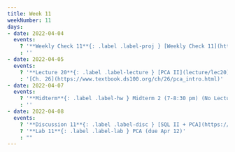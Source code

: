 ```yaml
---
title: Week 11
weekNumber: 11
days:
- date: 2022-04-04
  events:
    ? '**Weekly Check 11**{: .label .label-proj } [Weekly Check 11](https://forms.gle/Aa82pmXZ6rgWqEER7) (due Apr 11)'
    : ''
- date: 2022-04-05
  events:
    ? '**Lecture 20**{: .label .label-lecture } [PCA II](lecture/lec20)'
    : '[Ch. 26](https://www.textbook.ds100.org/ch/26/pca_intro.html)'
- date: 2022-04-07
  events:
    ? '**Midterm**{: .label .label-hw } Midterm 2 (7-8:30 pm) (No Lecture)'
    : ''
- date: 2022-04-08
  events:
    ? '**Discussion 11**{: .label .label-disc } [SQL II + PCA](https://drive.google.com/file/d/1HMfkvT-8v1wqhEWFGZbEd_FtfQcPnb5z/view?usp=sharing) ([solutions](https://drive.google.com/file/d/14wId5jQUU3xELfSaBS_w3u2qiFciZiwS/view?usp=sharing)) (Cancelled, No Live Discussion)'
    ? '**Lab 11**{: .label .label-lab } PCA (due Apr 12)'
    : ""
---
```

